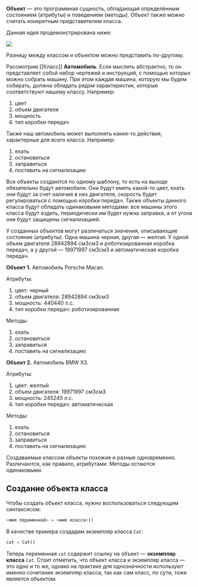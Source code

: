 **Объект** — это программная сущность, обладающая определённым состоянием (атрибуты) и поведением (методы). Объект также можно считать конкретным представителем класса.

Данная идея продемонстрирована ниже:

![](https://ucarecdn.com/09ccf13e-8857-4e06-a49b-aa53ef0c8fb3/-/crop/885x578/0,40/-/preview/)

Разницу между классом и объектом можно представить по-другому.

Рассмотрим [[Класс]] **Автомобиль**. Если мыслить абстрактно, то он представляет собой набор чертежей и инструкций, с помощью которых можно собрать машину. При этом каждая машина, которую мы будем собирать, должна обладать рядом характеристик, которые соответствуют нашему классу. Например:

1. цвет
2. объем двигателя
3. мощность
4. тип коробки передач

Также наш автомобиль может выполнять какие-то действия, характерные для всего класса. Например:

1. ехать
2. остановиться
3. заправиться
4. поставить на сигнализацию

Все объекты создаются по одному шаблону, то есть на выходе обязательно будут автомобили. Они будут иметь какой-то цвет, ехать они будут за счет наличия в них двигателя, скорость будет регулироваться с помощью коробки передач. Также объекты данного класса будут обладать одинаковыми методами: все машины этого класса будут ездить, периодически им будет нужна заправка, а от угона они будут защищены сигнализацией.

У созданных объектов могут различаться значения, описывающие состояние (атрибуты). Одна машина черная, другая — желтая. У одной объем двигателя 28942894 см3см3 и роботизированная коробка передач, а у другой — 19971997 см3см3 и автоматическая коробка передач.

**Объект 1.** Автомобиль Porsche Macan.

Атрибуты:

1. цвет: черный
2. объем двигателя: 28942894 см3см3
3. мощность: 440440 л.с.
4. тип коробки передач: роботизированная

Методы:

1. ехать
2. остановиться
3. заправиться
4. поставить на сигнализацию

**Объект 2.** Автомобиль BMW X3.

Атрибуты:

1. цвет: желтый
2. объем двигателя: 19971997 см3см3
3. мощность: 245245 л.с.
4. тип коробки передач: автоматическая

Методы:

1. ехать
2. остановиться
3. заправиться
4. поставить на сигнализацию

Создаваемые классом объекты похожие и разные одновременно. Различаются, как правило, атрибутами. Методы остаются одинаковыми.

## Создание объекта класса
Чтобы создать объект класса, нужно воспользоваться следующим синтаксисом:

```python
<имя переменной> = <имя класса>()
```

В качестве примера создадим экземпляр класса `Cat`:

```python
cat = Cat()
```

Теперь переменная `cat` содержит ссылку на объект — **экземпляр класса** `Cat`. Стоит отметить, что объект класса и экземпляр класса — это одно и то же, однако на практике для однозначности используют именно сочетание экземпляр класса, так как сам класс, по сути, тоже является объектом.